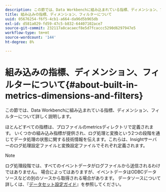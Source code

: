 ```yaml
---
description: この節では、Data Workbenchに組み込まれている指標、ディメンション、フィルターについて詳しく説明します。
title: 組み込みの指標、ディメンション、フィルターについて
uuid: 05676254-f6f5-4cb1-a664-da96d5b965db
exl-id: d581a029-fd59-47c5-b832-64407102ace7
source-git-commit: 232117a8cacaecf8e5d7fcaccc5290d6297947e5
workflow-type: tm+mt
source-wordcount: '144'
ht-degree: 8%

---
```


# 組み込みの指標、ディメンション、フィルターについて{#about-built-in-metrics-dimensions-and-filters}

この節では、Data Workbenchに組み込まれている指標、ディメンション、フィルターについて詳しく説明します。

ほとんどすべての指標は、プロファイルのmetricsディレクトリで定義されます。 いくつかの組み込み指標が提供され、ログ処理と変換という2つの段階を通じてデータ処理の状態に関する技術情報を伝えます。これらは、Insightサーバーのログ処理設定ファイルと変換設定ファイルでそれぞれ定義されます。

>[!NOTE]
>
>ログ処理段階では、すべてのイベントデータがログファイルから送信されるわけではありません。 場合によってはありますが、イベントデータはODBCデータソースなどの別のソースから取得される場合があります。 データソースについて詳しくは、『[データセット設定ガイド](https://experienceleague.adobe.com/docs/data-workbench/using/dataset/c-dataset-constr.html)』を参照してください。
